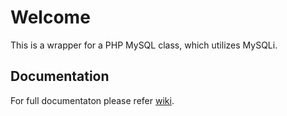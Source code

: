 # Welcome

This is a wrapper for a PHP MySQL class, which utilizes MySQLi.

## Documentation

For full documentaton please refer [wiki](https://bitbucket.org/getvivekv/php-mysqli-class/wiki/Home).

